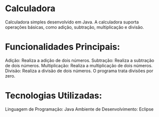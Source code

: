 # Calculadora
Calculadora simples desenvolvido em Java. A calculadora suporta operações básicas, como adição, subtração, multiplicação e divisão.

# Funcionalidades Principais:
Adição: Realiza a adição de dois números.
Subtração: Realiza a subtração de dois números.
Multiplicação: Realiza a multiplicação de dois números.
Divisão: Realiza a divisão de dois números. O programa trata divisões por zero.

# Tecnologias Utilizadas:
Linguagem de Programação: Java
Ambiente de Desenvolvimento: Eclipse
